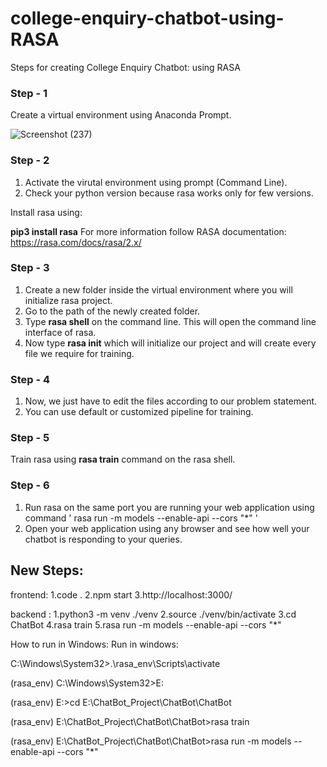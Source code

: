 # college-enquiry-chatbot-using-RASA

Steps for creating College Enquiry Chatbot: using RASA

### Step - 1
Create a virtual environment using Anaconda Prompt.

![Screenshot (237)](https://user-images.githubusercontent.com/55443395/146378026-ba17a878-5533-4961-b4e4-070d5dfc4606.png)

### Step - 2
1. Activate the virutal environment using prompt (Command Line).
1. Check your python version because rasa works only for few versions.

Install rasa using:

**pip3 install rasa**
For more information follow RASA documentation: 
https://rasa.com/docs/rasa/2.x/

### Step - 3
1. Create a new folder inside the virtual environment where you will initialize rasa project.
1. Go to the path of the newly created folder.
1. Type **rasa shell** on the command line. This will open the command line interface of rasa.
2. Now type **rasa init** which will initialize our project and will create every file we require for training.

### Step - 4
1. Now, we just have to edit the files according to our problem statement.
2. You can use default or customized pipeline for training.

### Step - 5
Train rasa using **rasa train** command on the rasa shell.

### Step - 6
1. Run rasa on the same port you are running your web application using command ' rasa run -m models --enable-api --cors "*" '
2. Open your web application using any browser and see how well your chatbot is responding to your queries.


## New Steps:
frontend: 
1.code .
2.npm start
3.http://localhost:3000/

backend :
1.python3 -m venv ./venv
2.source ./venv/bin/activate
3.cd ChatBot
4.rasa train
5.rasa run -m models --enable-api --cors "*"


How to run in Windows:
Run in windows:

C:\Windows\System32>.\rasa_env\Scripts\activate

(rasa_env) C:\Windows\System32>E:

(rasa_env) E:\>cd E:\ChatBot_Project\ChatBot\ChatBot

(rasa_env) E:\ChatBot_Project\ChatBot\ChatBot>rasa train

(rasa_env) E:\ChatBot_Project\ChatBot\ChatBot>rasa run -m models --enable-api --cors "*"
